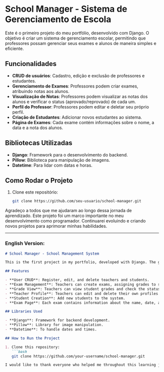 # School Manager - Sistema de Gerenciamento de Escola

Este é o primeiro projeto do meu portfólio, desenvolvido com Django. O objetivo é criar um sistema de gerenciamento escolar, permitindo que professores possam gerenciar seus exames e alunos de maneira simples e eficiente.

## Funcionalidades

- **CRUD de usuários**: Cadastro, edição e exclusão de professores e estudantes.
- **Gerenciamento de Exames**: Professores podem criar exames, atribuindo notas aos alunos.
- **Visualização de Notas**: Professores podem visualizar as notas dos alunos e verificar o status (aprovado/reprovado) de cada um.
- **Perfil do Professor**: Professores podem editar e deletar seu próprio perfil.
- **Criação de Estudantes**: Adicionar novos estudantes ao sistema.
- **Página de Exames**: Cada exame contém informações sobre o nome, a data e a nota dos alunos.

## Bibliotecas Utilizadas

- **Django**: Framework para o desenvolvimento do backend.
- **Pillow**: Biblioteca para manipulação de imagens.
- **Datetime**: Para lidar com datas e horas.

## Como Rodar o Projeto

1. Clone este repositório:
   ```bash
   git clone https://github.com/seu-usuario/school-manager.git

Agradeço a todos que me ajudaram ao longo dessa jornada de aprendizado. Este projeto foi um marco importante no meu desenvolvimento como programador. Continuarei evoluindo e criando novos projetos para aprimorar minhas habilidades.


---

### English Version:

```markdown
# School Manager - School Management System

This is the first project in my portfolio, developed with Django. The goal is to create a school management system, allowing teachers to manage exams and students in a simple and efficient way.

## Features

- **User CRUD**: Register, edit, and delete teachers and students.
- **Exam Management**: Teachers can create exams, assigning grades to students.
- **Grade View**: Teachers can view student grades and check the status (passed/failed) of each student.
- **Teacher Profile**: Teachers can edit and delete their own profiles.
- **Student Creation**: Add new students to the system.
- **Exam Page**: Each exam contains information about the name, date, and grade of students.

## Libraries Used

- **Django**: Framework for backend development.
- **Pillow**: Library for image manipulation.
- **Datetime**: To handle dates and times.

## How to Run the Project

1. Clone this repository:
   ```bash
   git clone https://github.com/your-username/school-manager.git

I would like to thank everyone who helped me throughout this learning journey. This project has been an important milestone in my development as a programmer. I will continue evolving and creating new projects to improve my skills.